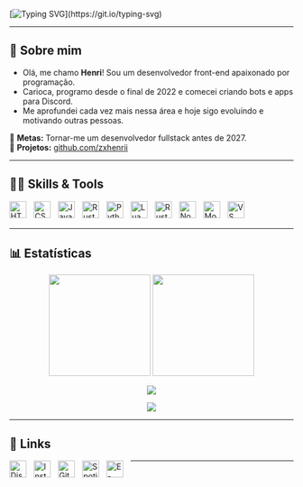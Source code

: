 [![Typing SVG](https://readme-typing-svg.herokuapp.com?font=Fira+Code&weight=300&size=50&duration=4000&pause=1000&color=2e247a&center=true&vCenter=true&width=1000&lines=Boas+vindas+ao+meu+GitHub!)](https://git.io/typing-svg)

---

## 🌙 Sobre mim

- Olá, me chamo **Henri**! Sou um desenvolvedor front-end apaixonado por programação.
- Carioca, programo desde o final de 2022 e comecei criando bots e apps para Discord.
- Me aprofundei cada vez mais nessa área e hoje sigo evoluindo e motivando outras pessoas.

🎯 **Metas:** Tornar-me um desenvolvedor fullstack antes de 2027.<br>
🚀 **Projetos:** [github.com/zxhenrii](https://github.com/zxhenrii?tab=repositories)

---

## 👨‍💻 Skills & Tools

<img align="left" alt="HTML" title="HTML" width="30px" style="padding-right: 10px;" src="https://cdn.jsdelivr.net/gh/devicons/devicon@latest/icons/html5/html5-original.svg" />
<img align="left" alt="CSS" title="CSS" width="30px" style="padding-right: 10px;" src="https://cdn.jsdelivr.net/gh/devicons/devicon@latest/icons/css3/css3-original.svg" />
<img align="left" alt="JavaScript" title="JavaScript" width="30px" style="padding-right: 10px;" src="https://cdn.jsdelivr.net/gh/devicons/devicon@latest/icons/javascript/javascript-original.svg" />
<img align="left" alt="Rust" title="Rust" width="30px" style="padding-right: 10px;" src="https://cdn.jsdelivr.net/gh/devicons/devicon@latest/icons/typescript/typescript-original.svg" />
<img align="left" alt="Python" title="Python" width="30px" style="padding-right: 10px;" src="https://cdn.jsdelivr.net/gh/devicons/devicon@latest/icons/python/python-original.svg" />
<img align="left" alt="Lua" title="Lua" width="30px" style="padding-right: 10px;" src="https://cdn.jsdelivr.net/gh/devicons/devicon@latest/icons/lua/lua-original.svg" />
<img align="left" alt="Rust" title="Rust" width="30px" style="padding-right: 10px;" src="https://cdn.jsdelivr.net/gh/devicons/devicon@latest/icons/rust/rust-original.svg" />
<img align="left" alt="Node.js" title="Node.js" width="30px" style="padding-right: 10px;" src="https://cdn.jsdelivr.net/gh/devicons/devicon@latest/icons/nodejs/nodejs-original.svg" />
<img align="left" alt="MongoDB" title="MongoDB" width="30px" style="padding-right: 10px;" src="https://cdn.jsdelivr.net/gh/devicons/devicon@latest/icons/mongodb/mongodb-original.svg" />
<img align="left" alt="VS Code" title="Visual Studio Code" width="30px" style="padding-right: 10px;" src="https://cdn.jsdelivr.net/gh/devicons/devicon@latest/icons/vscode/vscode-original.svg" />

<br><br>

---

## 📊 Estatísticas

<p align="center">
  <img height="180em" src="https://github-readme-stats.vercel.app/api?username=zxhenrii&show_icons=true&title_color=2e247a&text_color=fff&icon_color=2e247a&bg_color=0D1117"/>
<img height="180em" src="https://github-readme-stats.vercel.app/api/top-langs/?username=zxhenrii&layout=compact&title_color=2e247a&text_color=fff&bg_color=0D1117&cache_seconds=60"/>

</p>

<p align="center">
  <img src="https://streak-stats.demolab.com?user=zxhenrii&theme=shadow-purple&hide_border=&locale=pt_BR&card_width=494&card_height=194&border=868789&background=0D1117&sideNums=30257F&dates=868789&ring=1E1851&currStreakNum=4234AF&fire=2E247A&sideLabels=FFFFFF&stroke=868789&currStreakLabel=FFFFFF"/>
</p>

<p align="center">
  <img src="https://github-readme-activity-graph.vercel.app/graph?username=zxhenrii&bg_color=000000&color=ffffff&line=2e247a&point=ffffff&area=true&hide_border=true&custom_title=Commits+by+Henrii"/>
</p>

---

## 🔗 Links

<p align="left">
<a href="https://discord.com/users/797922004920827904" target="_blank">
    <img align="left" alt="Discord" width="30px" style="padding-right: 10px;" src="https://cdn3.emoji.gg/emojis/9255-discord.png"/>
</a>
<a href="https://instagram.com/henriz.zx" target="_blank">
    <img align="left" alt="Instagram" width="30px" style="padding-right: 10px;" src="https://cdn3.emoji.gg/emojis/54646-instagram.png"/>
</a>
<a href="https://github.com/zxhenrii" target="_blank">
    <img align="left" alt="GitHub" width="30px" style="padding-right: 10px;" src="https://cdn.jsdelivr.net/gh/devicons/devicon/icons/github/github-original.svg"/>
</a>
<a href="https://open.spotify.com/user/31mv6piiuyfdaz5wksyokzqad65q" target="_blank">
    <img align="left" alt="Spotify" width="30px" style="padding-right: 10px;" src="https://cdn3.emoji.gg/emojis/35248-spotify.png"/>
</a>
<a href="mailto:jorgehenriz099@gmail.com" target="_blank">
    <img align="left" alt="E-mail" width="30px" style="padding-right: 10px;" src="https://upload.wikimedia.org/wikipedia/commons/4/4e/Gmail_Icon.png"/>
</a>
</p>

---
